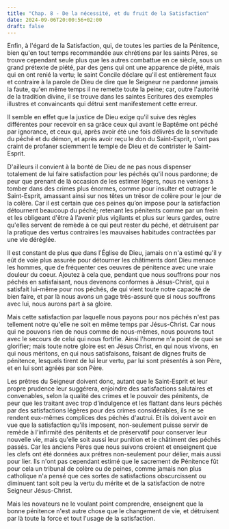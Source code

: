 ```yaml
---
title: "Chap. 8 - De la nécessité, et du fruit de la Satisfaction"
date: 2024-09-06T20:00:56+02:00
draft: false
---
```



Enfin, à l'égard de la Satisfaction, qui, de toutes les parties de la Pénitence, bien qu'en tout temps recommandée aux chrétiens par les saints Pères, se trouve cependant seule plus que les autres combattue en ce siècle, sous un grand prétexte de piété, par des gens qui ont une apparence de piété, mais qui en ont renié la vertu; le saint Concile déclare qu'il est entièrement faux et contraire à la parole de Dieu de dire que le Seigneur ne pardonne jamais la faute, qu'en même temps il ne remette toute la peine; car, outre l'autorité de la tradition divine, il se trouve dans les saintes Ecritures des exemples illustres et convaincants qui détrui sent manifestement cette erreur.

Il semble en effet que la justice de Dieu exige qu'il suive des règles différentes pour recevoir en sa grâce ceux qui avant le Baptême ont péché par ignorance, et ceux qui, après avoir été une fois délivrés de la servitude du péché et du démon, et après avoir reçu le don du Saint-Esprit, n'ont pas craint de profaner sciemment le temple de Dieu et de contrister le Saint-Esprit. 

D'ailleurs il convient à la bonté de Dieu de ne pas nous dispenser totalement de lui faire satisfaction pour les péchés qu'il nous pardonne; de peur que prenant de là occasion de les estimer légers, nous ne venions à tomber dans des crimes plus énormes, comme pour insulter et outrager le Saint-Esprit, amassant ainsi sur nos têtes un trésor de colère pour le jour de la colère. Car il est certain que ces peines qu’on impose pour la satisfaction détournent beaucoup du péché; retenant les pénitents comme par un frein et les obligeant d'être à l’avenir plus vigilants et plus sur leurs gardes, outre qu'elles servent de remède à ce qui peut rester du péché, et détruisent par la pratique des vertus contraires les mauvaises habitudes contractées par une vie déréglée.

Il est constant de plus que dans l'Église de Dieu, jamais on n'a estimé qu'il y eût de voie plus assurée pour détourner les châtiments dont Dieu menace les hommes, que de fréquenter ces oeuvres de pénitence avec une vraie douleur du coeur. Ajoutez à cela que, pendant que nous souffrons pour nos péchés en satisfaisant, nous devenons conformes à Jésus-Christ, qui a satisfait lui-même pour nos péchés, de qui vient toute notre capacité de bien faire, et par là nous avons un gage très-assuré que si nous souffrons avec lui, nous aurons part à sa gloire.

Mais cette satisfaction par laquelle nous payons pour nos péchés n'est pas tellement notre qu'elle ne soit en même temps par Jésus-Christ. Car nous qui ne pouvons rien de nous comme de nous-mêmes, nous pouvons tout avec le secours de celui qui nous fortifie. Ainsi l'homme n'a point de quoi se glorifier; mais toute notre gloire est en Jésus Christ, en qui nous vivons, en qui nous méritons, en qui nous satisfaisons, faisant de dignes fruits de pénitence, lesquels tirent de lui leur vertu, par lui sont présentés à son Père, et en lui sont agréés par son Père.

Les prêtres du Seigneur doivent donc, autant que le Saint-Esprit et leur propre prudence leur suggérera, enjoindre des satisfactions salutaires et convenables, selon la qualité des crimes et le pouvoir des pénitents, de peur que les traitant avec trop d'indulgence et les flattant dans leurs péchés par des satisfactions légères pour des crimes considérables, ils ne se rendent eux-mêmes complices des péchés d'autrui. Et ils doivent avoir en vue que la satisfaction qu'ils imposent, non-seulement puisse servir de remède à l'infirmité des pénitents et de préservatif pour conserver leur nouvelle vie, mais qu'elle soit aussi leur punition et le châtiment des péchés passés. Car les anciens Pères que nous suivons croient et enseignent que les clefs ont été données aux prétres non-seulement pour délier, mais aussi pour lier. Ils n'ont pas cependant estimé que le sacrement de Pénitence fût pour cela un tribunal de colère ou de peines, comme jamais non plus catholique n'a pensé que ces sortes de satisfactions obscurcissent ou diminuent tant soit peu la vertu du mérite et de la satisfaction de notre Seigneur Jésus-Christ.

Mais les novateurs ne le voulant point comprendre, enseignent que la bonne pénitence n'est autre chose que le changement de vie, et détruisent par là toute la force et tout l'usage de la satisfaction.

